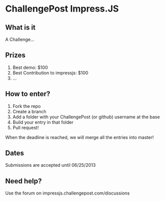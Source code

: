 # ChallengePost Impress.JS

## What is it

A Challenge...

## Prizes

1. Best demo: $100
2. Best Contribution to impressjs: $100
3. ...

## How to enter?

1. Fork the repo
2. Create a branch
3. Add a folder with your ChallengePost (or github) username at the base
4. Build your entry in that folder
5. Pull request!

When the deadline is reached, we will merge all the entries into master!

## Dates

Submissions are accepted until 06/25/2013

## Need help?

Use the forum on impressjs.challengepost.com/discussions
